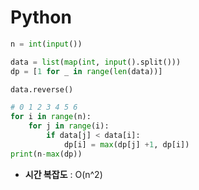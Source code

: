 # Python 
```python
n = int(input())

data = list(map(int, input().split()))
dp = [1 for _ in range(len(data))]

data.reverse()

# 0 1 2 3 4 5 6
for i in range(n):
    for j in range(i):
        if data[j] < data[i]:
            dp[i] = max(dp[j] +1, dp[i])
print(n-max(dp))
```

* **시간 복잡도** : O(n^2)